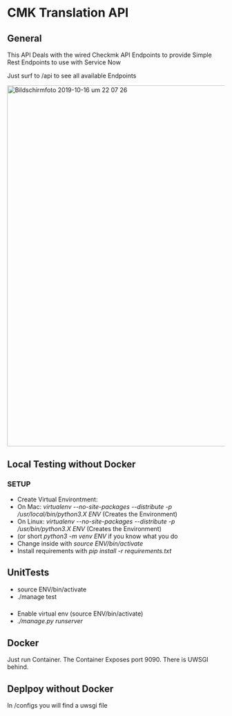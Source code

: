 # CMK Translation API

## General

This API Deals with the wired Checkmk API Endpoints to
provide Simple Rest Endpoints to use with Service Now

Just surf to /api to see all available Endpoints

<img width="834" alt="Bildschirmfoto 2019-10-16 um 22 07 26" src="https://user-images.githubusercontent.com/899110/66955106-ff771900-f061-11e9-8c59-8559bfc4c85c.png">


## Local Testing without Docker
### SETUP
 - Create Virtual Environtment:
 - On Mac: _virtualenv --no-site-packages --distribute -p /usr/local/bin/python3.X ENV_ (Creates the Environment)
 - On Linux: _virtualenv --no-site-packages --distribute -p /usr/bin/python3.X ENV_ (Creates the Environment)
 - (or short _python3 -m venv ENV_ if you know what you do
 - Change inside with _source ENV/bin/activate_
 - Install requirements with _pip install -r requirements.txt_

## UnitTests
  - source ENV/bin/activate
  - ./manage test

### 
 - Enable virtual env (source ENV/bin/activate)
 -  _./manage.py runserver_


 ## Docker
 Just run Container. The Container Exposes port 9090. There is UWSGI behind.


 ## Deplpoy without Docker
 In /configs you will find a uwsgi file
